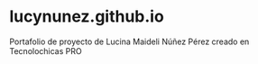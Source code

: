 # lucynunez.github.io
Portafolio de proyecto de Lucina Maideli Núñez Pérez  creado en Tecnolochicas PRO
